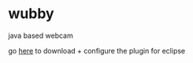 # wubby
java based webcam


go [here](http://docs.opencv.org/3.0-beta/doc/tutorials/introduction/java_eclipse/java_eclipse.html) to download + configure the plugin for eclipse
